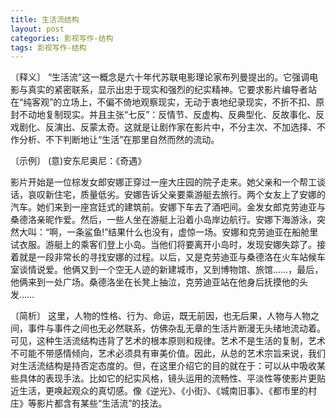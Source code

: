 ```yaml
---
title: 生活流结构
layout: post
categories: 影视写作-结构
tags: 影视写作-结构
---
```


〔释义〕 “生活流”这一概念是六十年代苏联电影理论家布列曼提出的。它强调电影与真实的紧密联系，显示出忠于现实和强烈的纪实精神。它要求影片编导者站在“纯客观”的立场上，不偏不倚地观察现实，无动于衷地纪录现实，不折不扣、原封不动地复制现实。并且主张“七反”：反情节、反虚构、反典型化、反故事化、反戏剧化、反演出、反蒙太奇。这就是让剧作家在影片中，不分主次、不加选择、不作分析、不下判断地让“生活”在那里自然而然的流动。

〔示例〕 (意)安东尼奥尼：《奇遇》

影片开始是一位棕发女郎安娜正穿过一座大庄园的院子走来。她父亲和一个帮工谈话，哀叹新住宅，质量低劣。安娜告诉父亲要乘游艇去旅行。两个女友上了安娜的汽车。她们来到一座宫廷式的建筑前。安娜下车去了酒吧间。金发女郎克劳迪亚与桑德洛亲昵作爱。然后，一些人坐在游艇上沿着小岛岸边航行。安娜下海游泳，突然大叫：“啊，一条鲨鱼!”结果什么也没有，虚惊一场。安娜和克劳迪亚在船舱里试衣服。游艇上的乘客们登上小岛。当他们将要离开小岛时，发现安娜失踪了。接着就是一段非常长的寻找安娜的过程。以后，又是克劳迪亚与桑德洛在火车站候车室谈情说爱。他俩又到一个空无人迹的新建城市，又到博物馆、旅馆……，最后，他俩来到一处广场。桑德洛坐在长凳上抽泣，克劳迪亚站在他身后抚摸他的头发……

〔简析〕 这里，人物的性格、行为、命运，既无前因，也无后果，人物与人物之间，事件与事件之间也无必然联系，仿佛杂乱无章的生活片断漫无头绪地流动着。可见，这种生活流结构违背了艺术的根本原则和规律。艺术不是生活的复制，艺术不可能不带感情倾向，艺术必须具有审美价值。因此，从总的艺术宗旨来说，我们对生活流结构是持否定态度的。但，在这里介绍它的目的就在于：可以从中吸收某些具体的表现手法。比如它的纪实风格，镜头运用的流畅性、平淡性等使影片更贴近生活，更唤起观众的真切感。像《逆光》、《小街》、《城南旧事》、《都市里的村庄》等影片都含有某些“生活流”的技法。 